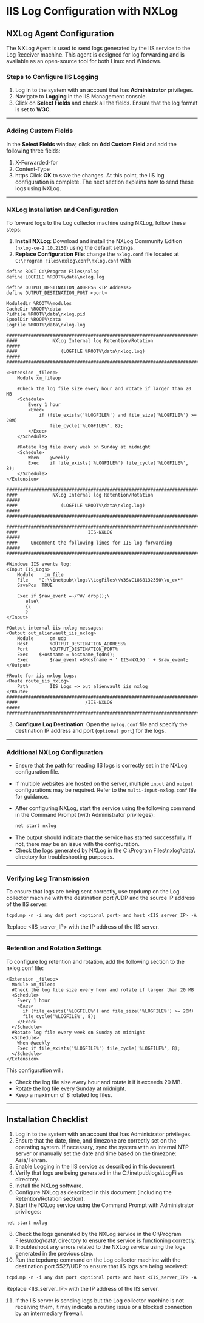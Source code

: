 # IIS Log Configuration with NXLog
## NXLog Agent Configuration
The NXLog Agent is used to send logs generated by the IIS service to the Log Receiver machine. This agent is designed for log forwarding and is available as an open-source tool for both Linux and Windows.
### Steps to Configure IIS Logging
1. Log in to the system with an account that has **Administrator** privileges.
2. Navigate to **Logging** in the IIS Management console.
3. Click on **Select Fields** and check all the fields. Ensure that the log format is set to **W3C**.
---
### Adding Custom Fields
In the **Select Fields** window, click on **Add Custom Field** and add the following three fields:

1. X-Forwarded-for
2. Content-Type
3. https
Click **OK** to save the changes. At this point, the IIS log configuration is complete. The next section explains how to send these logs using NXLog.

---
### NXLog Installation and Configuration

To forward logs to the Log collector machine using NXLog, follow these steps:

1. **Install NXLog**: Download and install the NXLog Community Edition (`nxlog-ce-2.10.2150`) using the default settings.
2. **Replace Configuration File**: change the `nxlog.conf` file located at `C:\Program Files\nxlog\conf\nxlog.conf` with 
```
define ROOT C:\Program Files\nxlog
define LOGFILE %ROOT%\data\nxlog.log

define OUTPUT_DESTINATION_ADDRESS <IP Address>
define OUTPUT_DESTINATION_PORT <port>

Moduledir %ROOT%\modules
CacheDir %ROOT%\data
Pidfile %ROOT%\data\nxlog.pid
SpoolDir %ROOT%\data
LogFile %ROOT%\data\nxlog.log

#######################################################################
####             NXlog Internal log Retention/Rotation            #####
####     		    (LOGFILE %ROOT%\data\nxlog.log)			      #####
#######################################################################

<Extension _fileop>
    Module xm_fileop
	
    #Check the log file size every hour and rotate if larger than 20 MB
    <Schedule>
        Every 1 hour
        <Exec>
            if (file_exists('%LOGFILE%') and file_size('%LOGFILE%') >= 20M)
                file_cycle('%LOGFILE%', 8);
        </Exec>
    </Schedule>
	
    #Rotate log file every week on Sunday at midnight
    <Schedule>
        When    @weekly
        Exec    if file_exists('%LOGFILE%') file_cycle('%LOGFILE%', 8);
    </Schedule>
</Extension>

#######################################################################
####             NXlog Internal log Retention/Rotation            #####
####     		    (LOGFILE %ROOT%\data\nxlog.log)			      #####
#######################################################################

#######################################################################
####                          IIS-NXLOG                           #####
####     Uncomment the following lines for IIS log forwarding     #####
#######################################################################

#Windows IIS events log:
<Input IIS_Logs>
    Module    im_file
    File    "C:\\inetpub\\logs\\LogFiles\\W3SVC1868132350\\u_ex*"
    SavePos  TRUE
   
    Exec if $raw_event =~/^#/ drop();\
       else\
       {\
       }
</Input>

#Output internal iis nxlog messages:
<Output out_alienvault_iis_nxlog>
    Module      om_udp
    Host        %OUTPUT_DESTINATION_ADDRESS%
    Port        %OUTPUT_DESTINATION_PORT%
    Exec    $Hostname = hostname_fqdn();
    Exec        $raw_event =$Hostname + ' IIS-NXLOG ' + $raw_event;
</Output>

#Route for iis nxlog logs:
<Route route_iis_nxlog>
    Path        IIS_Logs => out_alienvault_iis_nxlog
</Route>
#######################################################################
####                         /IIS-NXLOG                           #####
#######################################################################
```

3. **Configure Log Destination**: Open the `mylog.conf` file and specify the destination IP address and port (`optional port`) for the logs.

---
### Additional NXLog Configuration

- Ensure that the path for reading IIS logs is correctly set in the NXLog configuration file.
- If multiple websites are hosted on the server, multiple `input` and `output` configurations may be required. Refer to the `multi-input-nxlog.conf` file for guidance.
- After configuring NXLog, start the service using the following command in the Command Prompt (with Administrator privileges):

  ```bash
  net start nxlog
    ```
* The output should indicate that the service has started successfully. If not, there may be an issue with the configuration.
* Check the logs generated by NXLog in the C:\Program Files\nxlog\data\ directory for troubleshooting purposes.
---
### Verifying Log Transmission
To ensure that logs are being sent correctly, use tcpdump on the Log collector machine with the destination port <optional port>/UDP and the source IP address of the IIS server:
```
tcpdump -n -i any dst port <optional port> and host <IIS_server_IP> -A
```
Replace <IIS_server_IP> with the IP address of the IIS server.

---
### Retention and Rotation Settings
To configure log retention and rotation, add the following section to the nxlog.conf file:

```
<Extension _fileop>
  Module xm_fileop
  #Check the log file size every hour and rotate if larger than 20 MB
  <Schedule>
    Every 1 hour
    <Exec>
      if (file_exists('%LOGFILE%') and file_size('%LOGFILE%') >= 20M)
      file_cycle('%LOGFILE%', 8);
    </Exec>
  </Schedule>
  #Rotate log file every week on Sunday at midnight
  <Schedule>
    When @weekly
    Exec if file_exists('%LOGFILE%') file_cycle('%LOGFILE%', 8);
  </Schedule>
</Extension>
```
This configuration will:
* Check the log file size every hour and rotate it if it exceeds 20 MB.
* Rotate the log file every Sunday at midnight.
* Keep a maximum of 8 rotated log files.
---
## Installation Checklist
1. Log in to the system with an account that has Administrator privileges.
2. Ensure that the date, time, and timezone are correctly set on the operating system. If necessary, sync the system with an internal NTP server or manually set the date and time based on the timezone: Asia/Tehran.
3. Enable Logging in the IIS service as described in this document.
4. Verify that logs are being generated in the C:\inetpub\logs\LogFiles directory.
5. Install the NXLog software.
6. Configure NXLog as described in this document (including the Retention/Rotation section).
7. Start the NXLog service using the Command Prompt with Administrator privileges:
```
net start nxlog
```

8. Check the logs generated by the NXLog service in the C:\Program Files\nxlog\data\ directory to ensure the service is functioning correctly.
9. Troubleshoot any errors related to the NXLog service using the logs generated in the previous step.
10. Run the tcpdump command on the Log collector machine with the destination port 5527/UDP to ensure that IIS logs are being received:
```
tcpdump -n -i any dst port <optional port> and host <IIS_server_IP> -A
```
Replace <IIS_server_IP> with the IP address of the IIS server.

11. If the IIS server is sending logs but the Log collector machine is not receiving them, it may indicate a routing issue or a blocked connection by an intermediary firewall.







